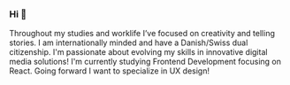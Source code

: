 ### Hi 👋
Throughout my studies and worklife I’ve focused on creativity and telling stories. I am internationally minded and have a Danish/Swiss dual citizenship. I'm passionate about evolving my skills in innovative digital media solutions!
I'm currently studying Frontend Development focusing on React. Going forward I want to specialize in UX design! 

<!--
**CecileAnna/CecileAnna** is a ✨ _special_ ✨ repository because its `README.md` (this file) appears on your GitHub profile.

Here are some ideas to get you started:

- 🔭 I’m currently working on ...
- 🌱 I’m currently learning ...
- 👯 I’m looking to collaborate on ...
- 🤔 I’m looking for help with ...
- 💬 Ask me about ...
- 📫 How to reach me: ...
- 😄 Pronouns: ...
- ⚡ Fun fact: ...
-->
